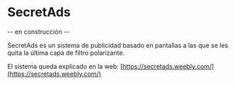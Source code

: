 # SecretAds
-- en construcción --


SecretAds es un sistema de publicidad basado en pantallas a las que se les quita la última capa de filtro polarizante.

El sistema queda explicado en la web: [https://secretads.weebly.com/](https://secretads.weebly.com/)
